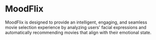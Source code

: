 # MoodFlix
MoodFlix is designed to provide an intelligent, engaging, and seamless movie selection experience by analyzing users' facial expressions and automatically recommending movies that align with their emotional state. 
